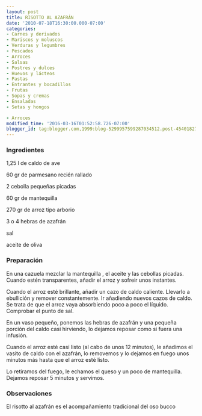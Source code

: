 ```yaml
---
layout: post
title: RISOTTO AL AZAFRÁN
date: '2010-07-18T16:30:00.000-07:00'
categories:
- Carnes y derivados
- Mariscos y moluscos
- Verduras y legumbres
- Pescados
- Arroces
- Salsas
- Postres y dulces
- Huevos y lácteos
- Pastas
- Entrantes y bocadillos
- Frutas
- Sopas y cremas
- Ensaladas
- Setas y hongos

- Arroces
modified_time: '2016-03-16T01:52:58.726-07:00'
blogger_id: tag:blogger.com,1999:blog-5299957599287034512.post-4540182720422934340
---
```


<h3>Ingredientes</h3>

1,25 l de caldo de ave

60 gr de parmesano recién rallado

2 cebolla pequeñas picadas

60 gr de mantequilla

270 gr de arroz tipo arborio

3 o 4 hebras de azafrán

sal

aceite de oliva

<h3>Preparación</h3>

En una cazuela mezclar la mantequilla , el aceite y las cebollas picadas. Cuando estén transparentes, añadir el arroz y sofreir unos instantes.

Cuando el arroz esté brillante, añadir un cazo de caldo caliente. Llevarlo a ebullición y remover constantemente. Ir añadiendo nuevos cazos de caldo. Se trata de que el arroz vaya absorbiendo poco a poco el líquido. Comprobar el punto de sal.

En un vaso pequeño, ponemos las hebras de azafrán y una pequeña porción del caldo casi hirviendo, lo dejamos reposar como si fuera una infusión.

Cuando el arroz esté casi listo (al cabo de unos 12 minutos), le añadimos el vasito de caldo con el azafrán, lo removemos y lo dejamos en fuego unos minutos más hasta que el arroz esté listo.

Lo retiramos del fuego, le echamos el queso y un poco de mantequilla. Dejamos reposar 5 minutos y servimos.

<h3>Observaciones</h3>

El risotto al azafrán es el acompañamiento tradicional del oso bucco

